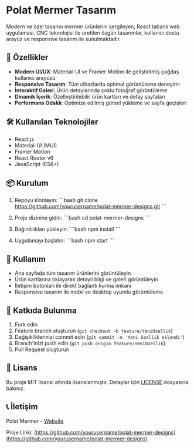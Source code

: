 # Polat Mermer Tasarım

Modern ve özel tasarım mermer ürünlerini sergileyen, React tabanlı web uygulaması. CNC teknolojisi ile üretilen özgün tasarımlar, kullanıcı dostu arayüz ve responsive tasarım ile sunulmaktadır.

## 🚀 Özellikler

- **Modern UI/UX**: Material-UI ve Framer Motion ile geliştirilmiş çağdaş kullanıcı arayüzü
- **Responsive Tasarım**: Tüm cihazlarda optimal görüntüleme deneyimi
- **İnteraktif Galeri**: Ürün detaylarında çoklu fotoğraf görüntüleme
- **Dinamik İçerik**: Özelleştirilebilir ürün kartları ve detay sayfaları
- **Performans Odaklı**: Optimize edilmiş görsel yükleme ve sayfa geçişleri

## 🛠️ Kullanılan Teknolojiler

- React.js
- Material-UI (MUI)
- Framer Motion
- React Router v6
- JavaScript (ES6+)

## 📦 Kurulum

1. Repoyu klonlayın:
\```bash
git clone https://github.com/yourusername/polat-mermer-designs.git
\```

2. Proje dizinine gidin:
\```bash
cd polat-mermer-designs
\```

3. Bağımlılıkları yükleyin:
\```bash
npm install
\```

4. Uygulamayı başlatın:
\```bash
npm start
\```

## 🎯 Kullanım

- Ana sayfada tüm tasarım ürünlerini görüntüleyin
- Ürün kartlarına tıklayarak detaylı bilgi ve galeri görüntüleyin
- İletişim butonları ile direkt bağlantı kurma imkanı
- Responsive tasarım ile mobil ve desktop uyumlu görüntüleme


## 🤝 Katkıda Bulunma

1. Fork edin
2. Feature branch oluşturun (`git checkout -b feature/YeniOzellik`)
3. Değişikliklerinizi commit edin (`git commit -m 'Yeni özellik eklendi'`)
4. Branch'inizi push edin (`git push origin feature/YeniOzellik`)
5. Pull Request oluşturun

## 📄 Lisans

Bu proje MIT lisansı altında lisanslanmıştır. Detaylar için [LICENSE](LICENSE) dosyasına bakınız.

## 📞 İletişim

Polat Mermer - [Website](https://www.polatmermer.com) 

Proje Linki: [https://github.com/yourusername/polat-mermer-designs](https://github.com/yourusername/polat-mermer-designs)

